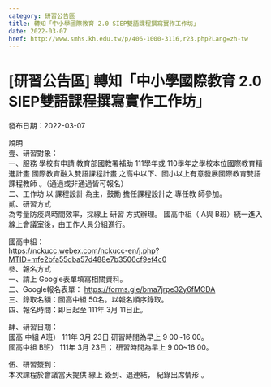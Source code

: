 ```yaml
---
category: 研習公告區
title: 轉知「中小學國際教育 2.0 SIEP雙語課程撰寫實作工作坊」
date: 2022-03-07
href: http://www.smhs.kh.edu.tw/p/406-1000-3116,r23.php?Lang=zh-tw
---
```


# [研習公告區] 轉知「中小學國際教育 2.0 SIEP雙語課程撰寫實作工作坊」

發布日期：2022-03-07

說明  
壹、研習對象：  
一、服務 學校有申請 教育部國教署補助 111學年或 110學年之學校本位國際教育精進計畫 國際教育融入雙語課程計畫 之高中以下、國小以上有意發展國際教育雙語課程教師 。（通過或非通過皆可報名）  
二、工作坊 以 課程設計 為主，鼓勵 擔任課程設計之 專任教 師參加。  
貳、研習方式  
為考量防疫與時間效率，採線上 研習 方式辦理。 國高中組（ A與 B班）統一進入線上會議室後，由工作人員分組進行。  
  
國高中組：  
https://nckucc.webex.com/nckucc-en/j.php?MTID=mfe2bfa55dba57d488e7b3506cf9ef4c0  
參、報名方式  
一、請上 Google表單填寫相關資料。  
二、Google報名表單： https://forms.gle/bma7jrpe32y6fMCDA  
三、錄取名額：國高中組 50名。以報名順序錄取。  
四、報名時間：即日起至 111年 3月 11日止。  
  
肆、研習日期：  
國高 中組 A班） 111年 3月 23日 研習時間為早上 9 00~16 00。  
國高中組 B班） 111年 3月 23日； 研習時間為早上 9 00~16 00。  
  
伍、研習簽到：  
本次課程於會議當天提供 線上 簽到、退連結， 紀錄出席情形 。

